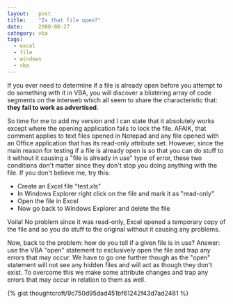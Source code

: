 ```yaml
---
layout:   post
title:    "Is that file open?"
date:     2008-08-27
category: vba
tags:
  - excel
  - file
  - windows
  - vba
---
```


If you ever need to determine if a file is already open before you
attempt to do something with it in VBA, you will discover a blistering
array of code segments on the interweb which all seem to share the
characteristic that: **they fail to work as advertised**.

So time for me to add my version and I can state that it absolutely
works except where the opening application fails to lock the file.
AFAIK, that comment applies to text files opened in Notepad and any file
opened with an Office application that has its read-only attribute set.
However, since the main reason for testing if a file is already open is
so that you can do stuff to it without it causing a "file is already in
use" type of error, these two conditions don't matter since they don't
stop you doing anything with the file. If you don't believe me, try
this:

* Create an Excel file "test.xls"
* In Windows Explorer right click on the file and mark it as "read-only"
* Open the file in Excel
* Now go back to Windows Explorer and delete the file

Voila! No problem since it was read-only, Excel opened a temporary copy
of the file and so you do stuff to the original without it causing any
problems.

Now, back to the problem: how do you tell if a given file is in use?
Answer: use the VBA "open" statement to exclusively open the file and
trap any errors that may occur. We have to go one further though as the
"open" statement will not see any hidden files and will act as though
they don't exist. To overcome this we make some attribute changes and
trap any errors that may occur in relation to them as well.

{% gist thoughtcroft/9c750d95dad451bf61242f43d7ad2481 %}
